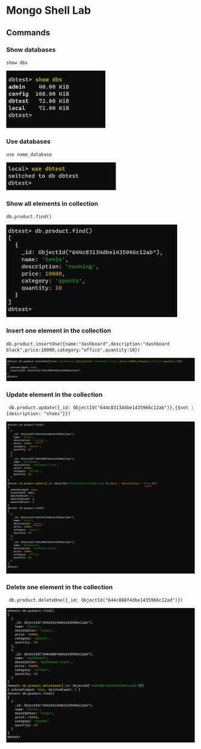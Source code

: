 # Mongo Shell Lab


## Commands

### Show databases
```
show dbs
```
<img src="/clase4/mongodb/assets/show_databses.png"/>

### Use databases
```
use name_database
```
<img src="/clase4/mongodb/assets/use_database.png"/>


### Show all elements in collection
```
db.product.find()
```
<img src="/clase4/mongodb/assets/find_all_items_collection.png"/>


### Insert one element in the collection
```
db.product.insertOne({name:"dashboard",description:"dashboard black",price:10000,category:"office",quantity:10})
```
<img src="/clase4/mongodb/assets/insert_one_element.png"/>


### Update element in the collection
```
 db.product.update({_id: ObjectId("644c83134dbe1435966c12ab")},{$set : {description: "shoes"}})
```
<img src="/clase4/mongodb/assets/update_element.png"/>


### Delete one element in the collection
```
 db.product.deleteOne({_id: ObjectId("644c888f4dbe1435966c12ad")})
```
<img src="/clase4/mongodb/assets/delete_one_element.png"/>
